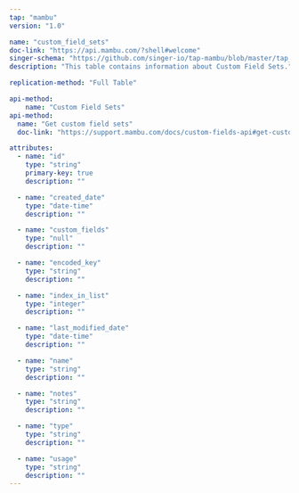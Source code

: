 ```yaml
---
tap: "mambu"
version: "1.0"

name: "custom_field_sets"
doc-link: "https://api.mambu.com/?shell#welcome"
singer-schema: "https://github.com/singer-io/tap-mambu/blob/master/tap_mambu/schemas/custom_field_sets.json"
description: "This table contains information about Custom Field Sets."

replication-method: "Full Table"

api-method:
    name: "Custom Field Sets"
api-method:
  name: "Get custom field sets"
  doc-link: "https://support.mambu.com/docs/custom-fields-api#get-custom-field-sets"

attributes:
  - name: "id"
    type: "string"
    primary-key: true
    description: ""

  - name: "created_date"
    type: "date-time"
    description: ""

  - name: "custom_fields"
    type: "null"
    description: ""

  - name: "encoded_key"
    type: "string"
    description: ""

  - name: "index_in_list"
    type: "integer"
    description: ""

  - name: "last_modified_date"
    type: "date-time"
    description: ""

  - name: "name"
    type: "string"
    description: ""

  - name: "notes"
    type: "string"
    description: ""

  - name: "type"
    type: "string"
    description: ""

  - name: "usage"
    type: "string"
    description: ""
---
```

